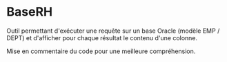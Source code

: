 # BaseRH

Outil permettant d'exécuter une requête sur un base Oracle (modèle EMP / DEPT) et d'afficher pour chaque résultat le contenu d'une colonne.

Mise en commentaire du code pour une meilleure compréhension.
